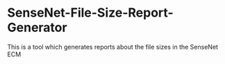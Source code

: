 # SenseNet-File-Size-Report-Generator
This is a tool which generates reports about the file sizes in the SenseNet ECM
